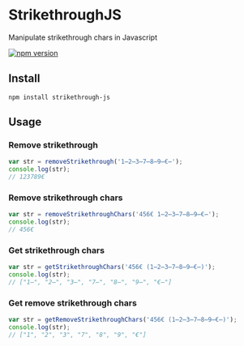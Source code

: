# StrikethroughJS
Manipulate strikethrough chars in Javascript

[![npm version](https://badge.fury.io/js/strikethrough-js.svg)](https://badge.fury.io/js/strikethrough-js)

## Install
```npm
npm install strikethrough-js
```

## Usage
### Remove strikethrough
```javascript
var str = removeStrikethrough('1̶2̶3̶7̶8̶9̶€̶');
console.log(str);
// 123789€
```

### Remove strikethrough chars
```javascript
var str = removeStrikethroughChars('456€ 1̶2̶3̶7̶8̶9̶€̶');
console.log(str);
// 456€ 
```

### Get strikethrough chars
```javascript
var str = getStrikethroughChars('456€ (1̶2̶3̶7̶8̶9̶€̶)');
console.log(str);
// ["1̶", "2̶", "3̶", "7̶", "8̶", "9̶", "€̶"]
```

### Get remove strikethrough chars
```javascript
var str = getRemoveStrikethroughChars('456€ (1̶2̶3̶7̶8̶9̶€̶)');
console.log(str);
// ["1", "2", "3", "7", "8", "9", "€"]
```
